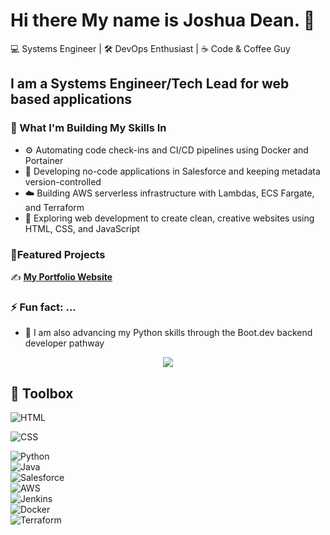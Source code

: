 # Hi there My name is Joshua Dean. 👋

💻 Systems Engineer | 🛠️ DevOps Enthusiast | ☕ Code & Coffee Guy

## I am a Systems Engineer/Tech Lead for web based applications

### 🌱 What I'm Building My Skills In

- ⚙️ Automating code check-ins and CI/CD pipelines using Docker and Portainer
- 🧠 Developing no-code applications in Salesforce and keeping metadata version-controlled
- ☁️ Building AWS serverless infrastructure with Lambdas, ECS Fargate, and Terraform
- 🎨 Exploring web development to create clean, creative websites using HTML, CSS, and JavaScript

### 📂Featured Projects

✍️ [**My Portfolio Website**](https://github.com/JDeanTech/joshua_portfolio_website.git)

### ⚡ Fun fact: ...

- 🐍 I am also advancing my Python skills through the Boot.dev backend developer pathway
<p align="center">
  <img src="https://api.boot.dev/v1/users/public/dec868d7-4bde-4d89-af13-15a875980c3e/thumbnail" >
</p>

## 🧰 Toolbox

![HTML](https://img.shields.io/badge/-HTML-333?style=flat&logo=html)

![CSS](https://img.shields.io/badge/-CSS-333?style=flat&logo=CSS)

![Python](https://img.shields.io/badge/-Python-333?style=flat&logo=python)  
![Java](https://img.shields.io/badge/-Java-333?style=flat&logo=openjdk)  
![Salesforce](https://img.shields.io/badge/-Salesforce-333?style=flat&logo=salesforce)  
![AWS](https://img.shields.io/badge/-AWS-333?style=flat&logo=amazonaws)  
![Jenkins](https://img.shields.io/badge/-Jenkins-333?style=flat&logo=jenkins)  
![Docker](https://img.shields.io/badge/-Docker-333?style=flat&logo=docker)  
![Terraform](https://img.shields.io/badge/-Terraform-333?style=flat&logo=terraform)
